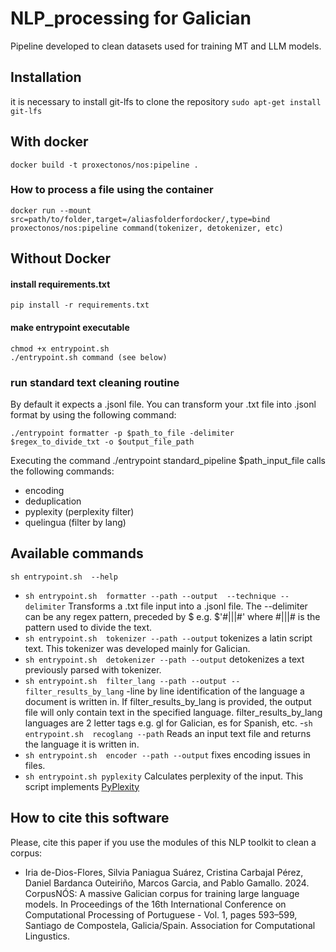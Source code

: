 # NLP_processing for Galician
Pipeline developed to clean datasets used for training MT and LLM models.
## Installation

it is necessary to install git-lfs to clone the repository
``
sudo apt-get install git-lfs
``

## With docker
``
docker build -t proxectonos/nos:pipeline .
``
### How to process a file using the container

``
docker run --mount src=path/to/folder,target=/aliasfolderfordocker/,type=bind proxectonos/nos:pipeline command(tokenizer, detokenizer, etc) 
``

## Without Docker
#### install requirements.txt
``
pip install -r requirements.txt
``

#### make entrypoint executable
```
chmod +x entrypoint.sh
./entrypoint.sh command (see below)
```
### run standard text cleaning routine
By default it expects a .jsonl file. You can transform your .txt file into  .jsonl format by using the following command:
```
./entrypoint formatter -p $path_to_file -delimiter $regex_to_divide_txt -o $output_file_path
```
 Executing the command ./entrypoint standard_pipeline $path_input_file calls the following commands:
- encoding
- deduplication
- pyplexity (perplexity filter)
- quelingua (filter by lang)


## Available commands
``
sh entrypoint.sh  --help
``

- ``
sh entrypoint.sh  formatter --path --output  --technique --delimiter
``
Transforms a .txt file input into a .jsonl file. The --delimiter can be any  regex pattern, preceded by $ e.g. $'#\|\|\|#' where  #\|\|\|# is the pattern used to divide the text.
- ``
sh entrypoint.sh  tokenizer --path --output
``
tokenizes a latin script text. This tokenizer was developed mainly for Galician.
- ``
sh entrypoint.sh  detokenizer --path --output
``
detokenizes a text previously parsed with tokenizer.
- ``
sh entrypoint.sh  filter_lang --path --output --filter_results_by_lang
``
-line by line identification of the language a document is written in. If filter_results_by_lang is provided, the output file will only contain text in the specified language. filter_results_by_lang languages are 2 letter tags e.g. gl for Galician, es for Spanish, etc.
-``
sh entrypoint.sh  recoglang --path
``
Reads an input text file and returns the language it is written in.
- ``
sh entrypoint.sh  encoder --path --output
``
fixes encoding issues in files.
- ``
sh entrypoint.sh pyplexity
``
Calculates perplexity of the input. This script implements [PyPlexity](https://github.com/citiususc/pyplexity.git)

## How to cite this software
Please, cite this paper if you use the modules of this NLP toolkit to clean a corpus:

* Iria de-Dios-Flores, Silvia Paniagua Suárez, Cristina Carbajal Pérez, Daniel Bardanca Outeiriño, Marcos Garcia, and Pablo Gamallo. 2024. CorpusNÓS: A massive Galician corpus for training large language models. In Proceedings of the 16th International Conference on Computational Processing of Portuguese - Vol. 1, pages 593–599, Santiago de Compostela, Galicia/Spain. Association for Computational Lingustics.
